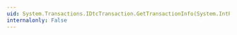 ```yaml
---
uid: System.Transactions.IDtcTransaction.GetTransactionInfo(System.IntPtr)
internalonly: False
---
```

